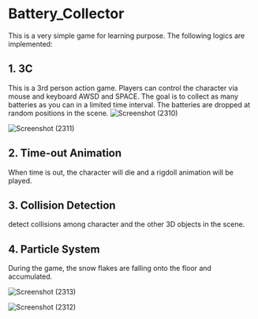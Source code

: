 # Battery_Collector
This is a very simple game for learning purpose. The following logics are implemented:
## 1. 3C
This is a 3rd person action game. Players can control the character via mouse and keyboard AWSD and SPACE. The goal is to collect as many batteries as you can in a limited time interval. The batteries are dropped at random positions in the scene.
  ![Screenshot (2310)](https://github.com/PickOranges/Battery_Collector/assets/55946962/87ea5859-f1f7-441d-b723-88d746191b53)
  
  ![Screenshot (2311)](https://github.com/PickOranges/Battery_Collector/assets/55946962/7f8897fb-bb71-4caf-a2d9-2a2b7711edcd)
  
## 2. Time-out Animation
When time is out, the character will die and a rigdoll animation will be played.

## 3. Collision Detection
detect collisions among character and the other 3D objects in the scene.

## 4. Particle System
During the game, the snow flakes are falling onto the floor and accumulated. 

![Screenshot (2313)](https://github.com/PickOranges/Battery_Collector/assets/55946962/6b6b53e4-831a-463c-8dad-7e2f04e8b1a8)

![Screenshot (2312)](https://github.com/PickOranges/Battery_Collector/assets/55946962/99378fe3-a50b-4bad-87a6-39fa7c193013)

